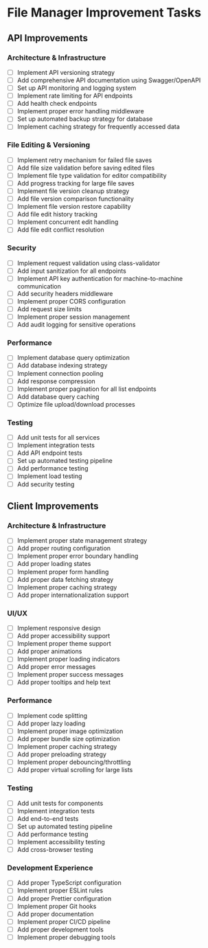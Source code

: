 # File Manager Improvement Tasks

## API Improvements

### Architecture & Infrastructure
- [ ] Implement API versioning strategy
- [ ] Add comprehensive API documentation using Swagger/OpenAPI
- [ ] Set up API monitoring and logging system
- [ ] Implement rate limiting for API endpoints
- [ ] Add health check endpoints
- [ ] Implement proper error handling middleware
- [ ] Set up automated backup strategy for database
- [ ] Implement caching strategy for frequently accessed data

### File Editing & Versioning
- [ ] Implement retry mechanism for failed file saves
- [ ] Add file size validation before saving edited files
- [ ] Implement file type validation for editor compatibility
- [ ] Add progress tracking for large file saves
- [ ] Implement file version cleanup strategy
- [ ] Add file version comparison functionality
- [ ] Implement file version restore capability
- [ ] Add file edit history tracking
- [ ] Implement concurrent edit handling
- [ ] Add file edit conflict resolution

### Security
- [ ] Implement request validation using class-validator
- [ ] Add input sanitization for all endpoints
- [ ] Implement API key authentication for machine-to-machine communication
- [ ] Add security headers middleware
- [ ] Implement proper CORS configuration
- [ ] Add request size limits
- [ ] Implement proper session management
- [ ] Add audit logging for sensitive operations

### Performance
- [ ] Implement database query optimization
- [ ] Add database indexing strategy
- [ ] Implement connection pooling
- [ ] Add response compression
- [ ] Implement proper pagination for all list endpoints
- [ ] Add database query caching
- [ ] Optimize file upload/download processes

### Testing
- [ ] Add unit tests for all services
- [ ] Implement integration tests
- [ ] Add API endpoint tests
- [ ] Set up automated testing pipeline
- [ ] Add performance testing
- [ ] Implement load testing
- [ ] Add security testing

## Client Improvements

### Architecture & Infrastructure
- [ ] Implement proper state management strategy
- [ ] Add proper routing configuration
- [ ] Implement proper error boundary handling
- [ ] Add proper loading states
- [ ] Implement proper form handling
- [ ] Add proper data fetching strategy
- [ ] Implement proper caching strategy
- [ ] Add proper internationalization support

### UI/UX
- [ ] Implement responsive design
- [ ] Add proper accessibility support
- [ ] Implement proper theme support
- [ ] Add proper animations
- [ ] Implement proper loading indicators
- [ ] Add proper error messages
- [ ] Implement proper success messages
- [ ] Add proper tooltips and help text

### Performance
- [ ] Implement code splitting
- [ ] Add proper lazy loading
- [ ] Implement proper image optimization
- [ ] Add proper bundle size optimization
- [ ] Implement proper caching strategy
- [ ] Add proper preloading strategy
- [ ] Implement proper debouncing/throttling
- [ ] Add proper virtual scrolling for large lists

### Testing
- [ ] Add unit tests for components
- [ ] Implement integration tests
- [ ] Add end-to-end tests
- [ ] Set up automated testing pipeline
- [ ] Add performance testing
- [ ] Implement accessibility testing
- [ ] Add cross-browser testing

### Development Experience
- [ ] Add proper TypeScript configuration
- [ ] Implement proper ESLint rules
- [ ] Add proper Prettier configuration
- [ ] Implement proper Git hooks
- [ ] Add proper documentation
- [ ] Implement proper CI/CD pipeline
- [ ] Add proper development tools
- [ ] Implement proper debugging tools 